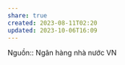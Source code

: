 ```yaml
---
share: true
created: 2023-08-11T02:20
updated: 2023-10-06T16:09
---
```

Nguồn:: Ngân hàng nhà nước VN
